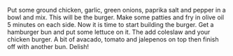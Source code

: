 Put some ground chicken, garlic, green onions, paprika salt and pepper in a bowl and mix. This will be the burger. Make some patties and fry in olive oil 5 minutes on each side. 
Now it is time to start building the burger. Get a hamburger bun and put some lettuce on it. The add coleslaw and your chicken burger. A bit of avacado, tomato and jalepenos on top then finish off with another bun. Delish!